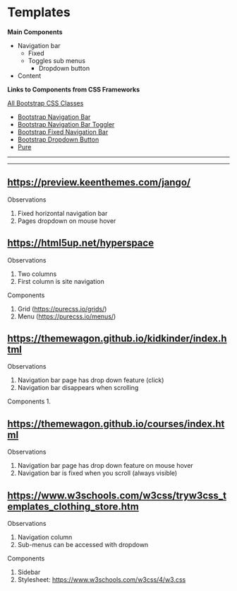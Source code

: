 # Templates

**Main Components**
- Navigation bar
    - Fixed
    - Toggles sub menus
        - Dropdown button
- Content

**Links to Components from CSS Frameworks**

[All Bootstrap CSS Classes](https://www.w3schools.com/bootstrap/bootstrap_ref_all_classes.asp)

- [Bootstrap Navigation Bar](https://getbootstrap.com/docs/4.0/components/navbar/)
- [Bootstrap Navigation Bar Toggler](https://getbootstrap.com/docs/4.0/components/navbar/#responsive-behaviors)
- [Bootstrap Fixed Navigation Bar](https://getbootstrap.com/docs/4.0/components/navbar/#placement)
- [Bootstrap Dropdown Button](https://getbootstrap.com/docs/4.0/components/dropdowns/)
- [Pure](https://purecss.io/layouts/)

---
---

## https://preview.keenthemes.com/jango/

Observations
1. Fixed horizontal navigation bar
2. Pages dropdown on mouse hover

## https://html5up.net/hyperspace

Observations
1. Two columns
2. First column is site navigation

Components
1. Grid (https://purecss.io/grids/)
2. Menu (https://purecss.io/menus/)

## https://themewagon.github.io/kidkinder/index.html

Observations
1. Navigation bar page has drop down feature (click)
2. Navigation bar disappears when scrolling

Components
1. 

## https://themewagon.github.io/courses/index.html

Observations
1. Navigation bar page has drop down feature on mouse hover
2. Navigation bar is fixed when you scroll (always visible)


## https://www.w3schools.com/w3css/tryw3css_templates_clothing_store.htm

Observations
1. Navigation column
2. Sub-menus can be accessed with dropdown

Components
1. Sidebar
2. Stylesheet: https://www.w3schools.com/w3css/4/w3.css